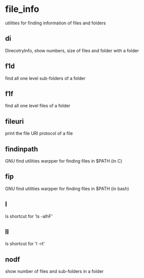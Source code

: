 # file\_info
utilities for finding information of files and folders

## di
DirecotryInfo, show numbers, size of files and folder with a folder

## f1d
find all one level sub-folders of a folder

## f1f
find all one level files of a folder

## fileuri
print the file URI protocol of a file

## findinpath
GNU find utilities warpper for finding files in \$PATH (in C)

## fip
GNU find utilities warpper for finding files in \$PATH (in bash)

## l
ls shortcut for 'ls -alhF'

## ll
ls shortcut for 'l -rt'

## nodf
show number of files and sub-folders in a folder
